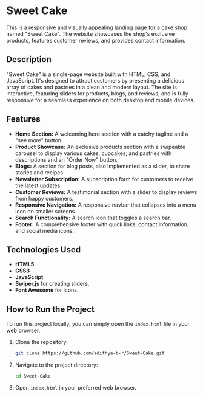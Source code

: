# Sweet Cake

This is a responsive and visually appealing landing page for a cake shop named "Sweet Cake". The website showcases the shop's exclusive products, features customer reviews, and provides contact information.

## Description

"Sweet Cake" is a single-page website built with HTML, CSS, and JavaScript. It's designed to attract customers by presenting a delicious array of cakes and pastries in a clean and modern layout. The site is interactive, featuring sliders for products, blogs, and reviews, and is fully responsive for a seamless experience on both desktop and mobile devices.

## Features

  * **Home Section:** A welcoming hero section with a catchy tagline and a "see more" button.
  * **Product Showcase:** An exclusive products section with a swipeable carousel to display various cakes, cupcakes, and pastries with descriptions and an "Order Now" button.
  * **Blogs:** A section for blog posts, also implemented as a slider, to share stories and recipes.
  * **Newsletter Subscription:** A subscription form for customers to receive the latest updates.
  * **Customer Reviews:** A testimonial section with a slider to display reviews from happy customers.
  * **Responsive Navigation:** A responsive navbar that collapses into a menu icon on smaller screens.
  * **Search Functionality:** A search icon that toggles a search bar.
  * **Footer:** A comprehensive footer with quick links, contact information, and social media icons.

## Technologies Used

  * **HTML5**
  * **CSS3**
  * **JavaScript**
  * **Swiper.js** for creating sliders.
  * **Font Awesome** for icons.

## How to Run the Project

To run this project locally, you can simply open the `index.html` file in your web browser.

1.  Clone the repository:
    ```bash
    git clone https://github.com/adithya-b-r/Sweet-Cake.git
    ```
2.  Navigate to the project directory:
    ```bash
    cd Sweet-Cake
    ```
3.  Open `index.html` in your preferred web browser.
